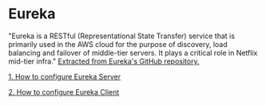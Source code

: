 # Eureka

"Eureka is a RESTful (Representational State Transfer) service that is primarily used in the AWS cloud for the purpose of discovery, load balancing and failover of middle-tier servers. It plays a critical role in Netflix mid-tier infra." [Extracted from Eureka's GitHub repository.](https://github.com/Netflix/eureka#eureka)

[1. How to configure Eureka Server](eurekaserver.html)
   
[2. How to configure Eureka Client](eurekaclient.html)
